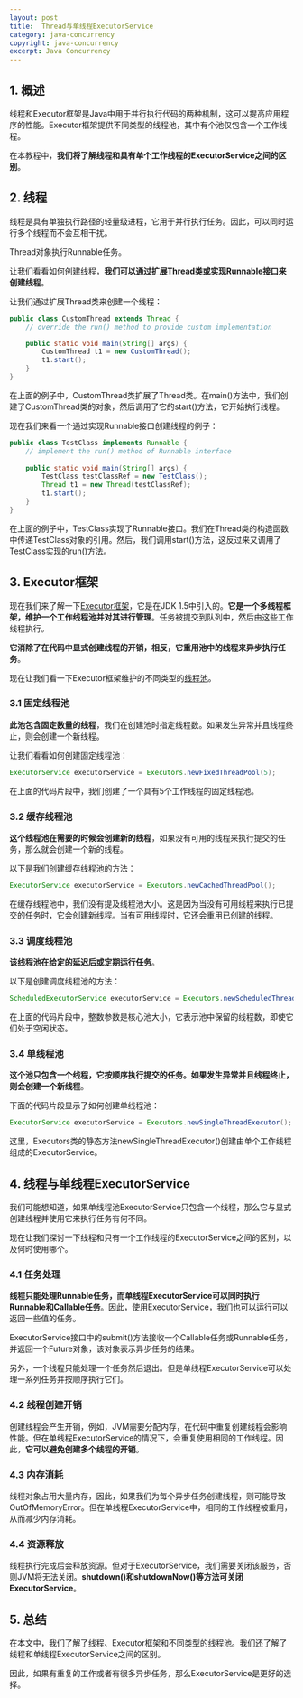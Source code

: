 ```yaml
---
layout: post
title:  Thread与单线程ExecutorService
category: java-concurrency
copyright: java-concurrency
excerpt: Java Concurrency
---
```


## 1. 概述

线程和Executor框架是Java中用于并行执行代码的两种机制，这可以提高应用程序的性能。Executor框架提供不同类型的线程池，其中有个池仅包含一个工作线程。

在本教程中，**我们将了解线程和具有单个工作线程的ExecutorService之间的区别**。

## 2. 线程

线程是具有单独执行路径的轻量级进程，它用于并行执行任务。因此，可以同时运行多个线程而不会互相干扰。

Thread对象执行Runnable任务。

让我们看看如何创建线程，**我们可以通过[扩展Thread类或实现Runnable接口](https://www.baeldung.com/java-runnable-vs-extending-thread)来创建线程**。

让我们通过扩展Thread类来创建一个线程：

```java
public class CustomThread extends Thread {
    // override the run() method to provide custom implementation

    public static void main(String[] args) { 
        CustomThread t1 = new CustomThread();
        t1.start(); 
    } 
}
```

在上面的例子中，CustomThread类扩展了Thread类。在main()方法中，我们创建了CustomThread类的对象，然后调用了它的start()方法，它开始执行线程。

现在我们来看一个通过实现Runnable接口创建线程的例子：

```java
public class TestClass implements Runnable {
    // implement the run() method of Runnable interface
   
    public static void main(String[] args) {
        TestClass testClassRef = new TestClass();
        Thread t1 = new Thread(testClassRef);
        t1.start();
    }
}
```

在上面的例子中，TestClass实现了Runnable接口。我们在Thread类的构造函数中传递TestClass对象的引用。然后，我们调用start()方法，这反过来又调用了TestClass实现的run()方法。

## 3. Executor框架

现在我们来了解一下[Executor框架](https://www.baeldung.com/java-executor-service-tutorial)，它是在JDK 1.5中引入的。**它是一个多线程框架，维护一个工作线程池并对其进行管理**。任务被提交到队列中，然后由这些工作线程执行。

**它消除了在代码中显式创建线程的开销，相反，它重用池中的线程来异步执行任务**。

现在让我们看一下Executor框架维护的不同类型的[线程池](https://www.baeldung.com/thread-pool-java-and-guava)。

### 3.1 固定线程池

**此池包含固定数量的线程**，我们在创建池时指定线程数。如果发生异常并且线程终止，则会创建一个新线程。

让我们看看如何创建固定线程池：

```java
ExecutorService executorService = Executors.newFixedThreadPool(5);
```

在上面的代码片段中，我们创建了一个具有5个工作线程的固定线程池。

### 3.2 缓存线程池

**这个线程池在需要的时候会创建新的线程**，如果没有可用的线程来执行提交的任务，那么就会创建一个新的线程。

以下是我们创建缓存线程池的方法：

```java
ExecutorService executorService = Executors.newCachedThreadPool();
```

在缓存线程池中，我们没有提及线程池大小。这是因为当没有可用线程来执行已提交的任务时，它会创建新线程。当有可用线程时，它还会重用已创建的线程。

### 3.3 调度线程池

**该线程池在给定的延迟后或定期运行任务**。

以下是创建调度线程池的方法：

```java
ScheduledExecutorService executorService = Executors.newScheduledThreadPool(5);
```

在上面的代码片段中，整数参数是核心池大小，它表示池中保留的线程数，即使它们处于空闲状态。

### 3.4 单线程池

**这个池只包含一个线程，它按顺序执行提交的任务。如果发生异常并且线程终止，则会创建一个新线程**。

下面的代码片段显示了如何创建单线程池：

```java
ExecutorService executorService = Executors.newSingleThreadExecutor();
```

这里，Executors类的静态方法newSingleThreadExecutor()创建由单个工作线程组成的ExecutorService。

## 4. 线程与单线程ExecutorService

我们可能想知道，如果单线程池ExecutorService只包含一个线程，那么它与显式创建线程并使用它来执行任务有何不同。

现在让我们探讨一下线程和只有一个工作线程的ExecutorService之间的区别，以及何时使用哪个。

### 4.1 任务处理

**线程只能处理Runnable任务，而单线程ExecutorService可以同时执行Runnable和Callable任务**。因此，使用ExecutorService，我们也可以运行可以返回一些值的任务。

ExecutorService接口中的submit()方法接收一个Callable任务或Runnable任务，并返回一个Future对象，该对象表示异步任务的结果。

另外，一个线程只能处理一个任务然后退出。但是单线程ExecutorService可以处理一系列任务并按顺序执行它们。

### 4.2 线程创建开销

创建线程会产生开销，例如，JVM需要分配内存，在代码中重复创建线程会影响性能。但在单线程ExecutorService的情况下，会重复使用相同的工作线程。因此，**它可以避免创建多个线程的开销**。

### 4.3 内存消耗

线程对象占用大量内存，因此，如果我们为每个异步任务创建线程，则可能导致OutOfMemoryError。但在单线程ExecutorService中，相同的工作线程被重用，从而减少内存消耗。

### 4.4 资源释放

线程执行完成后会释放资源。但对于ExecutorService，我们需要关闭该服务，否则JVM将无法关闭。**shutdown()和shutdownNow()等方法可关闭ExecutorService**。

## 5. 总结

在本文中，我们了解了线程、Executor框架和不同类型的线程池。我们还了解了线程和单线程ExecutorService之间的区别。

因此，如果有重复的工作或者有很多异步任务，那么ExecutorService是更好的选择。
